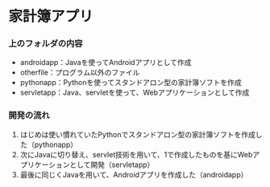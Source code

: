 # 家計簿アプリ

### 上のフォルダの内容
- androidapp：Javaを使ってAndroidアプリとして作成
- otherfile：プログラム以外のファイル
- pythonapp：Pythonを使ってスタンドアロン型の家計簿ソフトを作成
- servletapp：Java、servletを使って、Webアプリケーションとして作成

### 開発の流れ
1. はじめは使い慣れていたPythonでスタンドアロン型の家計簿ソフトを作成した（pythonapp）
2. 次にJavaに切り替え、servlet技術を用いて、1で作成したものを基にWebアプリケーションとして開発（servletapp）
3. 最後に同じくJavaを用いて、Androidアプリを作成した（androidapp）
